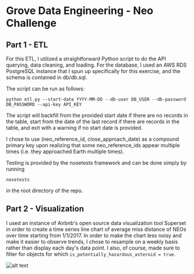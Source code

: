 # Grove Data Engineering - Neo Challenge

## Part 1 - ETL

For this ETL, I utilized a straightforward Python script to do the API querying, data cleaning, and loading. For the database, I used an AWS RDS PostgreSQL instance that I spun up specifically for this exercise, and the schema is contained in db/db.sql.

The script can be run as follows:
```
python etl.py --start-date YYYY-MM-DD --db-user DB_USER --db-password DB_PASSWORD --api-key API_KEY
```

The script will backfill from the provided start date if there are no records in the table, start from the date of the last record if there are records in the table, and exit with a warning if no start date is provided.

I chose to use (neo_reference_id, close_approach_date) as a compound primary key upon realizing that some neo_reference_ids appear multiple times (i.e. they approached Earth multiple times).

Testing is provided by the nosetests framework and can be done simply by running
```
nosetests
```
in the root directory of the repo.

## Part 2 - Visualization

I used an instance of Airbnb's open source data visualization tool Superset in order to create a time series line chart of average miss distance of NEOs over time starting from 1/1/2017. In order to make the chart less noisy and make it easier to observe trends, I chose to resample on a weekly basis rather than display each day's data point. I also, of course, made sure to filter for objects for which `is_potentially_hazardous_asteroid = true`.

![alt text](https://github.com/ananya77041/neo-challenge/neo_avg_miss_dist_time.png "Average Miss Distance of Potentially Hazardous NEOs over Time")
